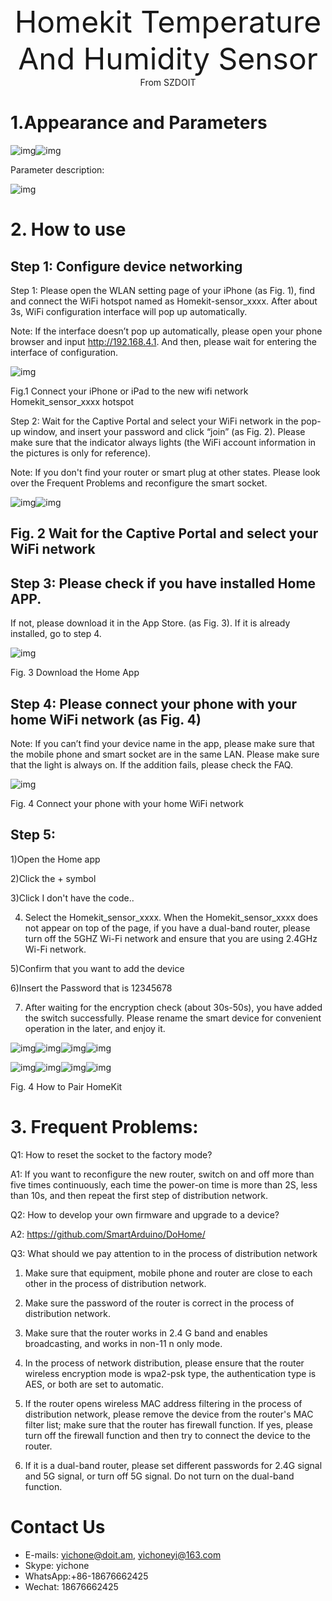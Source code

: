 <center><font size=10> Homekit Temperature And Humidity Sensor</center></font>
<center> From SZDOIT</center>



# 1.Appearance and Parameters

 

![img](wps1.jpg)![img](wps2.jpg) 

Parameter description:

![img](wps3.jpg) 

# 2. How to use

## Step 1: Configure device networking

Step 1: Please open the WLAN setting page of your iPhone (as Fig. 1), find and connect the WiFi hotspot named as Homekit-sensor_xxxx. After about 3s, WiFi configuration interface will pop up automatically.

Note: If the interface doesn’t pop up automatically, please open your phone browser and input http://192.168.4.1. And then, please wait for entering the interface of configuration.

![img](wps4.jpg) 

Fig.1 Connect your iPhone or iPad to the new wifi network Homekit_sensor_xxxx hotspot

Step 2: Wait for the Captive Portal and select your WiFi network in the pop-up window, and insert your password and click “join” (as Fig. 2). Please make sure that the indicator always lights (the WiFi account information in the pictures is only for reference).

Note: If you don't find your router or smart plug at other states. Please look over the Frequent Problems and reconfigure the smart socket.

![img](wps5.jpg)![img](wps6.jpg) 

## Fig. 2 Wait for the Captive Portal and select your WiFi network

 



## Step 3: Please check if you have installed Home APP.

If not, please download it in the App Store. (as Fig. 3). If it is already installed, go to step 4.

![img](wps7.jpg) 

Fig. 3 Download the Home App

## Step 4: Please connect your phone with your home WiFi network (as Fig. 4)

Note: If you can’t find your device name in the app, please make sure that the mobile phone and smart socket are in the same LAN. Please make sure that the light is always on. If the addition fails, please check the FAQ.

 

![img](wps8.jpg) 

Fig. 4 Connect your phone with your home WiFi network

## Step 5: 

1)Open the Home app

 2)Click the + symbol

 3)Click I don't have the code..

 4) Select the Homekit_sensor_xxxx. When the Homekit_sensor_xxxx does not appear on top of the page, if you have a dual-band router, please turn off the 5GHZ Wi-Fi network and ensure that you are using 2.4GHz Wi-Fi network.

 5)Confirm that you want to add the device

6)Insert the Password that is 12345678

 7) After waiting for the encryption check (about 30s-50s), you have added the switch successfully. Please rename the smart device for convenient operation in the later, and enjoy it.

![img](wps9.png)![img](wps10.png)![img](wps11.jpg)![img](wps12.jpg) 

![img](wps13.jpg)![img](wps14.jpg)![img](wps15.jpg)![img](wps16.jpg) 

Fig. 4 How to Pair HomeKit

# 3. Frequent Problems:

Q1: How to reset the socket to the factory mode?

A1: If you want to reconfigure the new router, switch on and off more than five times continuously, each time the power-on time is more than 2S, less than 10s, and then repeat the first step of distribution network.

Q2: How to develop your own firmware and upgrade to a device?

A2: https://github.com/SmartArduino/DoHome/

 

Q3: What should we pay attention to in the process of distribution network

1. Make sure that equipment, mobile phone and router are close to each other in the process of distribution network.

2. Make sure the password of the router is correct in the process of distribution network.

3. Make sure that the router works in 2.4 G band and enables broadcasting, and works in non-11 n only mode.

4. In the process of network distribution, please ensure that the router wireless encryption mode is wpa2-psk type, the authentication type is AES, or both are set to automatic.

5. If the router opens wireless MAC address filtering in the process of distribution network, please remove the device from the router's MAC filter list; make sure that the router has firewall function. If yes, please turn off the firewall function and then try to connect the device to the router.

6. If it is a dual-band router, please set different passwords for 2.4G signal and 5G signal, or turn off 5G signal. Do not turn on the dual-band function.

# Contact Us

- E-mails: [yichone@doit.am](mailto:yichone@doit.am), [yichoneyi@163.com](mailto:yichoneyi@163.com)
- Skype: yichone
- WhatsApp:+86-18676662425
- Wechat: 18676662425